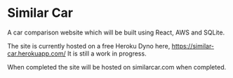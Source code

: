 # Similar Car

A car comparison website which will be built using React, AWS and SQLite.

The site is currently hosted on a free Heroku Dyno here, https://similar-car.herokuapp.com/
It is still a work in progress.

When completed the site will be hosted on similarcar.com when completed.
